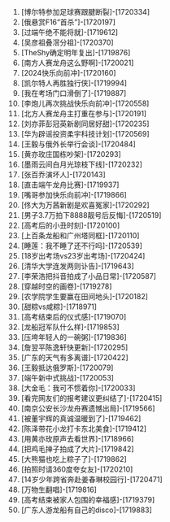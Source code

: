 
1. [博尔特参加足球赛跟腱断裂]-[1720334]
1. [俄悬赏F16“首杀”]-[1720197]
1. [过端午绝不能将就]-[1719612]
1. [吴彦祖叠滘分祖]-[1720370]
1. [TheShy确定明年复出]-[1719876]
1. [南方人赛龙舟这么野啊]-[1720021]
1. [2024快乐向前冲]-[1720160]
1. [凯尔特人再胜独行侠]-[1719994]
1. [我在考场门口滑倒了]-[1719887]
1. [李炮儿再次挑战快乐向前冲]-[1720558]
1. [北方人赛龙舟主打重在参与]-[1720191]
1. [刘亦菲彭冠英新剧同居好甜]-[1720235]
1. [华为辟谣投资柔宇科技计划]-[1720569]
1. [王毅与俄外长举行会谈]-[1720484]
1. [黄亦玫庄国栋吵架]-[1720293]
1. [墨雨云间白月光琼枝下线]-[1720232]
1. [张百乔演坏人]-[1720143]
1. [直击端午龙舟比赛]-[1719937]
1. [嘴哥参加快乐向前冲]-[1719866]
1. [佟大为万茜新剧是欢喜冤家]-[1720292]
1. [男子3.7万拍下8888靓号后反悔]-[1720519]
1. [高考后的小丑时刻]-[1720100]
1. [上百条龙船和广州塔同框]-[1720110]
1. [睡莲：我不睡了还不行吗]-[1720539]
1. [18岁出考场vs23岁出考场]-[1720424]
1. [清华大学连发两则讣告]-[1719643]
1. [李荣浩把抖音拍成了小品日常]-[1720587]
1. [穿越时空的画卷]-[1719278]
1. [农学院学生要赢在田间地头]-[1720182]
1. [甜粽vs咸粽]-[1718971]
1. [高考结束后的仪式感]-[1719070]
1. [龙船冠军队什么样]-[1719853]
1. [压垮年轻人的一碗粥]-[1719836]
1. [詹翌平陈逸轩快更新]-[1720295]
1. [广东的天气有多离谱]-[1720422]
1. [王毅抵达俄罗斯]-[1720079]
1. [端午新中式挑战]-[1720053]
1. [大金毛：我可不惯着你]-[1720033]
1. [看完网友们的报考建议更纠结了]-[1720415]
1. [南京公安长沙龙舟赛遗憾出局]-[1719566]
1. [被董宇辉的真诚温暖到了]-[1719462]
1. [陈泽带花小龙打卡东北美食]-[1719412]
1. [用黄亦玫原声去看世界]-[1718966]
1. [把鸡毛掸子拍成了大片]-[1719842]
1. [大熊猫也吃上粽子了]-[1719862]
1. [拍照时请360度夸女友]-[1720210]
1. [14岁少年跨省奔赴姜春琳校园行]-[1720471]
1. [万物生翻唱]-[1719816]
1. [高考结束被家人包围的幸福感]-[1719379]
1. [广东人游龙船有自己的disco]-[1719883]
